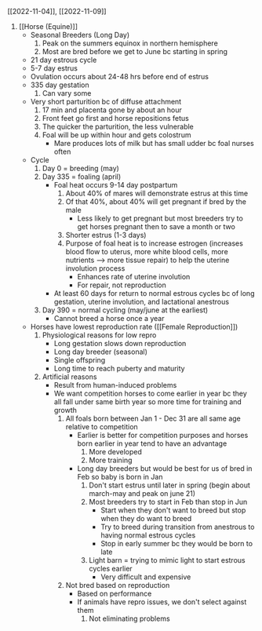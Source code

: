 [[2022-11-04]], [[2022-11-09]]

1. [[Horse (Equine)]]
	- Seasonal Breeders (Long Day)
		1. Peak on the summers equinox in northern hemisphere 
		2. Most are bred before we get to June bc starting in spring
	- 21 day estrous cycle
	- 5-7 day estrus
	- Ovulation occurs about 24-48 hrs before end of estrus
	- 335 day gestation
		1. Can vary some
	- Very short parturition bc of diffuse attachment
		1. 17 min and placenta gone by about an hour
		2. Front feet go first and horse repositions fetus
		3. The quicker the parturition, the less vulnerable
		4. Foal will be up within hour and gets colostrum
			- Mare produces lots of milk but has small udder bc foal nurses often
	- Cycle
		1. Day 0 = breeding (may)
		2. Day 335 = foaling (april)
			- Foal heat occurs 9-14 day postpartum
				1. About 40% of mares will demonstrate estrus at this time
				2. Of that 40%, about 40% will get pregnant if bred by the male
					- Less likely to get pregnant but most breeders try to get horses pregnant then to save a month or two
				3. Shorter estrus (1-3 days)
				4. Purpose of foal heat is to increase estrogen (increases blood flow to uterus, more white blood cells, more nutrients --> more tissue repair) to help the uterine involution process 
					- Enhances rate of uterine involution
					- For repair, not reproduction
			- At least 60 days for return to normal estrous cycles bc of long gestation, uterine involution, and lactational anestrous 
		3. Day 390 = normal cycling (may/june at the earliest)
			- Cannot breed a horse once a year
	- Horses have lowest reproduction rate ([[Female Reproduction]])
		1. Physiological reasons for low repro
			- Long gestation slows down reproduction
			- Long day breeder (seasonal)
			- Single offspring
			- Long time to reach puberty and maturity
		2. Artificial reasons
			- Result from human-induced problems
			- We want competition horses to come earlier in year bc they all fall under same birth year so more time for training and growth
				1. All foals born between Jan 1 - Dec 31 are all same age relative to competition 
					- Earlier is better for competition purposes and horses born earlier in year tend to have an advantage
						1. More developed
						2. More training
					- Long day breeders but would be best for us of bred in Feb so baby is born in Jan
						1. Don't start estrus until later in spring (begin about march-may and peak on june 21)
						2. Most breeders try to start in Feb than stop in Jun
							- Start when they don't want to breed but stop when they do want to breed
							- Try to breed during transition from anestrous to having normal estrous cycles
							- Stop in early summer bc they would be born to late
						3. Light barn = trying to mimic light to start estrous cycles earlier
							- Very difficult and expensive
				1. Not bred based on reproduction
					- Based on performance
					- If animals have repro issues, we don't select against them
						1. Not eliminating problems